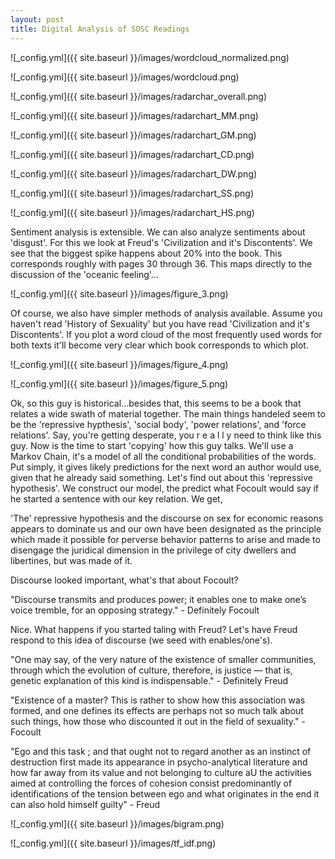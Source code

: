 ```yaml
---
layout: post
title: Digital Analysis of SOSC Readings
---
```


![_config.yml]({{ site.baseurl }}/images/wordcloud_normalized.png)

![_config.yml]({{ site.baseurl }}/images/wordcloud.png)

![_config.yml]({{ site.baseurl }}/images/radarchar_overall.png)

![_config.yml]({{ site.baseurl }}/images/radarchart_MM.png)

![_config.yml]({{ site.baseurl }}/images/radarchart_GM.png)

![_config.yml]({{ site.baseurl }}/images/radarchart_CD.png)

![_config.yml]({{ site.baseurl }}/images/radarchart_DW.png)

![_config.yml]({{ site.baseurl }}/images/radarchart_SS.png)

![_config.yml]({{ site.baseurl }}/images/radarchart_HS.png)

Sentiment analysis is extensible. We can also analyze sentiments about 'disgust'. For this we look at Freud's 'Civilization and it's Discontents'. We see that the biggest spike happens about 20% into the book. This corresponds roughly with pages 30 through 36. This maps directly to the discussion of the 'oceanic feeling'...

![_config.yml]({{ site.baseurl }}/images/figure_3.png)

Of course, we also have simpler methods of analysis available. Assume you haven't read 'History of Sexuality' but you have read 'Civilization and it's Discontents'. If you plot a word cloud of the most frequently used words for both texts it'll become very clear which book corresponds to which plot. 

![_config.yml]({{ site.baseurl }}/images/figure_4.png)

![_config.yml]({{ site.baseurl }}/images/figure_5.png)
 
Ok, so this guy is historical...besides that, this seems to be a book that relates a wide swath of material together. The main things handeled seem to be the 'repressive hypthesis', 'social body', 'power relations', and 'force relations'. Say, you're getting desperate, you  r e a l l y  need to think like this guy. Now is the time to start 'copying' how this guy talks. We'll use a Markov Chain, it's a model of all the conditional probabilities of the words. Put simply, it gives likely predictions for the next word an author would use, given that he already said something. Let's find out about this 'repressive hypothesis'. We construct our model, the predict what Focoult would say if he started a sentence with our key relation. We get,

'The' repressive hypothesis and the discourse on sex for economic reasons appears to dominate us and our own have been designated as the principle which made it possible for perverse behavior patterns to arise and made to disengage the juridical dimension in the privilege of city dwellers and libertines, but was made of it.

Discourse looked important, what's that about Focoult?

"Discourse transmits and produces power; it enables one to make one’s voice tremble, for an opposing strategy." - Definitely Focoult

Nice. What happens if you started taling with Freud? Let's have Freud respond to this idea of discourse (we seed with enables/one's).

"One may say, of the very nature of the existence of smaller communities, through which the evolution of culture, therefore, is justice — that is, genetic explanation of this kind is indispensable." - Definitely Freud

"Existence of a master? This is rather to show how this association was formed, and one defines its effects are perhaps not so much talk about such things, how those who discounted it out in the field of sexuality." - Focoult

"Ego and this task ; and that ought not to regard another as an instinct of destruction first made its appearance in psycho-analytical literature and how far away from its value and not belonging to culture aU the activities aimed at controlling the forces of cohesion consist predominantly of identifications of the tension between ego and what originates in the end it can also hold himself guilty" - Freud

![_config.yml]({{ site.baseurl }}/images/bigram.png)

![_config.yml]({{ site.baseurl }}/images/tf_idf.png)



